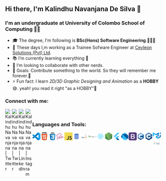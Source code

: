 ## Hi there, I'm Kalindhu Navanjana De Silva 👋

### I'm an undergraduate at University of Colombo School of Computing 🧑‍🎓

- 🎓 The degree, I'm following is **BSc(Hons) Software Engineering**.👨🏽‍💻
- 🏬 These days I,m working as a Trainee Sofware Engineer at [Ceyleon Solutions (Pvt) Ltd][ceyleon].
- 📚 I’m currently learning everything 🤣
- 👯 I’m looking to collaborate with other nerds.
- 🥅 Goals: Contribute something to the world. So they will remember me forever.🏁
- ⚡ Fun fact: I learn *2D/3D Graphic Designing and Animation* as a **HOBBY**😅. yeah! you read it right "as a HOBBY"🤭

### Connect with me:

<!-- [<img align="left" alt="" width="22px" src="https://raw.githubusercontent.com/iconic/open-iconic/master/svg/globe.svg" />][website] -->
[<img align="left" alt="Kalindhu Navanjana | Twitter" width="22px" src="https://cdn.jsdelivr.net/npm/simple-icons@v3/icons/facebook.svg" />][facebook]
[<img align="left" alt="Kalindhu Navanjana | Twitter" width="22px" src="https://cdn.jsdelivr.net/npm/simple-icons@v3/icons/twitter.svg" />][twitter]
[<img align="left" alt="Kalindhu Navanjana | LinkedIn" width="22px" src="https://cdn.jsdelivr.net/npm/simple-icons@v3/icons/linkedin.svg" />][linkedin]
[<img align="left" alt="Kalindhu Navanjana | Instagram" width="22px" src="https://cdn.jsdelivr.net/npm/simple-icons@v3/icons/instagram.svg" />][instagram]

<br />

### Languages and Tools:

<img align="left" alt="Visual Studio Code" width="26px" src="https://raw.githubusercontent.com/github/explore/80688e429a7d4ef2fca1e82350fe8e3517d3494d/topics/visual-studio-code/visual-studio-code.png" />
<img align="left" alt="HTML5" width="26px" src="https://raw.githubusercontent.com/github/explore/80688e429a7d4ef2fca1e82350fe8e3517d3494d/topics/html/html.png" />
<img align="left" alt="CSS3" width="26px" src="https://raw.githubusercontent.com/github/explore/80688e429a7d4ef2fca1e82350fe8e3517d3494d/topics/css/css.png" />
<img align="left" alt="Sass" width="26px" src="https://raw.githubusercontent.com/github/explore/80688e429a7d4ef2fca1e82350fe8e3517d3494d/topics/sass/sass.png" />
<img align="left" alt="JavaScript" width="26px" src="https://raw.githubusercontent.com/github/explore/80688e429a7d4ef2fca1e82350fe8e3517d3494d/topics/javascript/javascript.png" />
<img align="left" alt="SQL" width="26px" src="https://raw.githubusercontent.com/github/explore/80688e429a7d4ef2fca1e82350fe8e3517d3494d/topics/sql/sql.png" />
<img align="left" alt="MySQL" width="26px" src="https://raw.githubusercontent.com/github/explore/80688e429a7d4ef2fca1e82350fe8e3517d3494d/topics/mysql/mysql.png" />
<img align="left" alt="MongoDB" width="26px" src="https://raw.githubusercontent.com/github/explore/80688e429a7d4ef2fca1e82350fe8e3517d3494d/topics/mongodb/mongodb.png" />
<img align="left" alt="React" width="26px" src="https://raw.githubusercontent.com/github/explore/80688e429a7d4ef2fca1e82350fe8e3517d3494d/topics/react/react.png" />
<img align="left" alt="Node.js" width="26px" src="https://raw.githubusercontent.com/github/explore/80688e429a7d4ef2fca1e82350fe8e3517d3494d/topics/nodejs/nodejs.png" />
<img align="left" alt="Flutter" width="26px" src="https://raw.githubusercontent.com/github/explore/80688e429a7d4ef2fca1e82350fe8e3517d3494d/topics/flutter/flutter.png" />
<img align="left" alt="Dart" width="26px" src="https://raw.githubusercontent.com/github/explore/80688e429a7d4ef2fca1e82350fe8e3517d3494d/topics/dart/dart.png" />
<img align="left" alt="Bootstrap" width="26px" src="https://raw.githubusercontent.com/github/explore/80688e429a7d4ef2fca1e82350fe8e3517d3494d/topics/bootstrap/bootstrap.png" />
<svg viewBox="0 0 600 476.30000000000007" xmlns="http://www.w3.org/2000/svg" width="26"><path d="M0 259.8V0l225 129.9v86.6L75 129.9v173.2z" fill="#00b0ff"/><path d="M225 129.9L450 0v259.8l-150 86.6-75-43.3 150-86.6v-86.6l-150 86.6z" fill="#0081cb"/><path d="M225 303.1v86.6l150 86.6v-86.6z" fill="#00b0ff"/><path d="M375 476.3l225-129.9V173.2l-75 43.3v86.6l-150 86.6zm150-346.4V43.3L600 0v86.6z" fill="#0081cb"/></svg>
<img align="left" alt="C" width="26px" src="https://raw.githubusercontent.com/github/explore/80688e429a7d4ef2fca1e82350fe8e3517d3494d/topics/c/c.png" />
<img align="left" alt="C++" width="26px" src="https://raw.githubusercontent.com/github/explore/80688e429a7d4ef2fca1e82350fe8e3517d3494d/topics/cpp/cpp.png" />
<img align="left" alt="C++" width="26px" src="https://raw.githubusercontent.com/github/explore/80688e429a7d4ef2fca1e82350fe8e3517d3494d/topics/java/java.png" />

<!-- [website]: https://Kalindhu Navanjana.com -->
[email]: kalindhunavanjana@gmail.com
[ceyleon]: https://ceyleon.com/
[facebook]: https://www.facebook.com/profile.php?id=100009084063188
[linkedin]: https://www.linkedin.com/in/kalindhu-navanjana-27362119b/
[twitter]: https://twitter.com/kalidhu
[instagram]: https://www.instagram.com/kali_navanjana/
